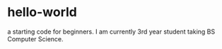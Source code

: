 # hello-world
a starting code for beginners. I am currently 3rd year student taking BS Computer Science.

